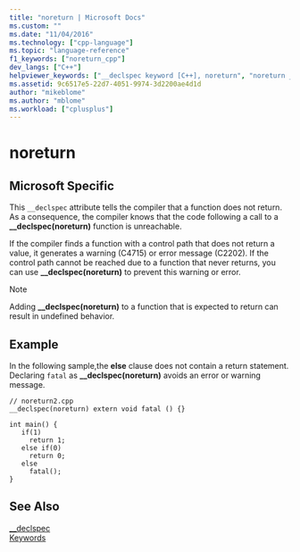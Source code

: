 ```yaml
---
title: "noreturn | Microsoft Docs"
ms.custom: ""
ms.date: "11/04/2016"
ms.technology: ["cpp-language"]
ms.topic: "language-reference"
f1_keywords: ["noreturn_cpp"]
dev_langs: ["C++"]
helpviewer_keywords: ["__declspec keyword [C++], noreturn", "noreturn __declspec keyword"]
ms.assetid: 9c6517e5-22d7-4051-9974-3d2200ae4d1d
author: "mikeblome"
ms.author: "mblome"
ms.workload: ["cplusplus"]
---
```

# noreturn
## Microsoft Specific  
 This `__declspec` attribute tells the compiler that a function does not return. As a consequence, the compiler knows that the code following a call to a **__declspec(noreturn)** function is unreachable.  
  
 If the compiler finds a function with a control path that does not return a value, it generates a warning (C4715) or error message (C2202). If the control path cannot be reached due to a function that never returns, you can use **__declspec(noreturn)** to prevent this warning or error.  
  
> [!NOTE]
>  Adding **__declspec(noreturn)** to a function that is expected to return can result in undefined behavior.  
  
## Example  
 In the following sample,the **else** clause does not contain a return statement.  Declaring `fatal` as **__declspec(noreturn)** avoids an error or warning message.  
  
```  
// noreturn2.cpp  
__declspec(noreturn) extern void fatal () {}  
  
int main() {  
   if(1)  
     return 1;  
   else if(0)  
     return 0;  
   else  
     fatal();  
}  
```  
  
## See Also  
 [__declspec](../cpp/declspec.md)   
 [Keywords](../cpp/keywords-cpp.md)